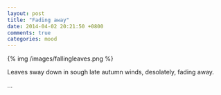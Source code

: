 ```yaml
---
layout: post
title: "Fading away"
date: 2014-04-02 20:21:50 +0800
comments: true
categories: mood
---
```

{% img /images/fallingleaves.png %}  

Leaves sway down in sough late autumn winds, desolately, fading away.<!--more-->  
  
...
